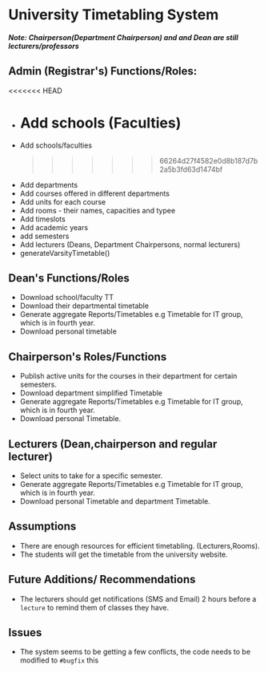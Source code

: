 # University Timetabling System

##### Note: Chairperson(Department Chairperson) and and Dean are still lecturers/professors

## Admin (Registrar's) Functions/Roles:

<<<<<<< HEAD

- # Add schools (Faculties)
- Add schools/faculties
  > > > > > > > 66264d27f4582e0d8b187d7b2a5b3fd63d1474bf
- Add departments
- Add courses offered in different departments
- Add units for each course
- Add rooms - their names, capacities and typee
- Add timeslots
- Add academic years
- add semesters
- Add lecturers (Deans, Department Chairpersons, normal lecturers)
- generateVarsityTimetable()

## Dean's Functions/Roles

- Download school/faculty TT
- Download their departmental timetable
- Generate aggregate Reports/Timetables e.g Timetable for IT group, which is in fourth year.
- Download personal timetable

## Chairperson's Roles/Functions

- Publish active units for the courses in their department for certain semesters.
- Download department simplified Timetable
- Generate aggregate Reports/Timetables e.g Timetable for IT group, which is in fourth year.
- Download personal Timetable.

## Lecturers (Dean,chairperson and regular lecturer)

- Select units to take for a specific semester.
- Generate aggregate Reports/Timetables e.g Timetable for IT group, which is in fourth year.
- Download personal Timetable and department Timetable.

## Assumptions

- There are enough resources for efficient timetabling. (Lecturers,Rooms).
- The students will get the timetable from the university website.

## Future Additions/ Recommendations

- The lecturers should get notifications (SMS and Email) 2 hours before a `lecture` to remind them of classes they have.

## Issues

- The system seems to be getting a few conflicts, the code needs to be modified to `#bugfix` this

